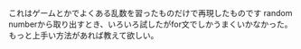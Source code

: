 これはゲームとかでよくある乱数を習ったものだけで再現したものです
random numberから取り出すとき、いろいろ試したがfor文でしかうまくいかなかった。
もっと上手い方法があれば教えて欲しい。
